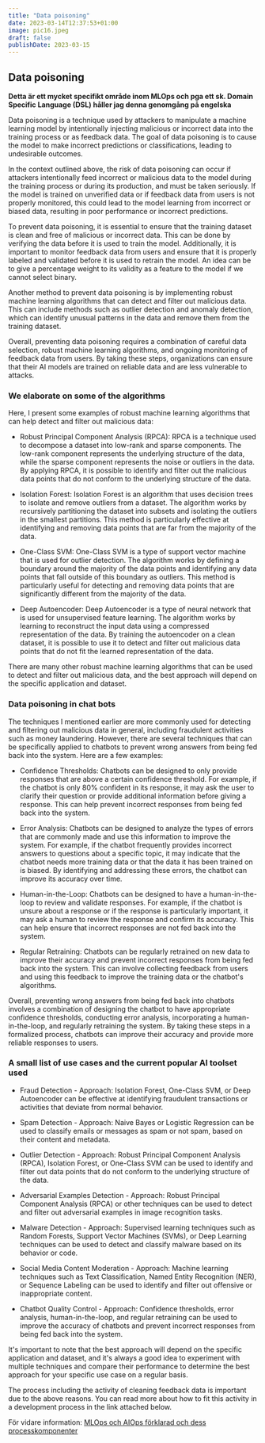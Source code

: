 ```yaml
---
title: "Data poisoning"
date: 2023-03-14T12:37:53+01:00
image: pic16.jpeg
draft: false
publishDate: 2023-03-15
---
```


## Data poisoning

**Detta är ett mycket specifikt område inom MLOps och pga ett sk. Domain Specific Language (DSL) håller jag denna genomgång på engelska**

Data poisoning is a technique used by attackers to manipulate a machine learning model by intentionally injecting malicious or incorrect data into the training process or as feedback data. The goal of data poisoning is to cause the model to make incorrect predictions or classifications, leading to undesirable outcomes.

In the context outlined above, the risk of data poisoning can occur if attackers intentionally feed incorrect or malicious data to the model during the training process or during its production, and must be taken seriously. If the model is trained on unverified data or if feedback data from users is not properly monitored, this could lead to the model learning from incorrect or biased data, resulting in poor performance or incorrect predictions.

To prevent data poisoning, it is essential to ensure that the training dataset is clean and free of malicious or incorrect data. This can be done by verifying the data before it is used to train the model. Additionally, it is important to monitor feedback data from users and ensure that it is properly labeled and validated before it is used to retrain the model. An idea can be to give a percentage weight to its validity as a feature to the model if we cannot select binary.

Another method to prevent data poisoning is by implementing robust machine learning algorithms that can detect and filter out malicious data. This can include methods such as outlier detection and anomaly detection, which can identify unusual patterns in the data and remove them from the training dataset.

Overall, preventing data poisoning requires a combination of careful data selection, robust machine learning algorithms, and ongoing monitoring of feedback data from users. By taking these steps, organizations can ensure that their AI models are trained on reliable data and are less vulnerable to attacks.

### We elaborate on some of the algorithms

Here, I present some examples of robust machine learning algorithms that can help detect and filter out malicious data:

* Robust Principal Component Analysis (RPCA): RPCA is a technique used to decompose a dataset into low-rank and sparse components. The low-rank component represents the underlying structure of the data, while the sparse component represents the noise or outliers in the data. By applying RPCA, it is possible to identify and filter out the malicious data points that do not conform to the underlying structure of the data.

* Isolation Forest: Isolation Forest is an algorithm that uses decision trees to isolate and remove outliers from a dataset. The algorithm works by recursively partitioning the dataset into subsets and isolating the outliers in the smallest partitions. This method is particularly effective at identifying and removing data points that are far from the majority of the data.

* One-Class SVM: One-Class SVM is a type of support vector machine that is used for outlier detection. The algorithm works by defining a boundary around the majority of the data points and identifying any data points that fall outside of this boundary as outliers. This method is particularly useful for detecting and removing data points that are significantly different from the majority of the data.

* Deep Autoencoder: Deep Autoencoder is a type of neural network that is used for unsupervised feature learning. The algorithm works by learning to reconstruct the input data using a compressed representation of the data. By training the autoencoder on a clean dataset, it is possible to use it to detect and filter out malicious data points that do not fit the learned representation of the data.

There are many other robust machine learning algorithms that can be used to detect and filter out malicious data, and the best approach will depend on the specific application and dataset.

### Data poisoning in chat bots

The techniques I mentioned earlier are more commonly used for detecting and filtering out malicious data in general, including fraudulent activities such as money laundering. However, there are several techniques that can be specifically applied to chatbots to prevent wrong answers from being fed back into the system. Here are a few examples:

* Confidence Thresholds: Chatbots can be designed to only provide responses that are above a certain confidence threshold. For example, if the chatbot is only 80% confident in its response, it may ask the user to clarify their question or provide additional information before giving a response. This can help prevent incorrect responses from being fed back into the system.

* Error Analysis: Chatbots can be designed to analyze the types of errors that are commonly made and use this information to improve the system. For example, if the chatbot frequently provides incorrect answers to questions about a specific topic, it may indicate that the chatbot needs more training data or that the data it has been trained on is biased. By identifying and addressing these errors, the chatbot can improve its accuracy over time.

* Human-in-the-Loop: Chatbots can be designed to have a human-in-the-loop to review and validate responses. For example, if the chatbot is unsure about a response or if the response is particularly important, it may ask a human to review the response and confirm its accuracy. This can help ensure that incorrect responses are not fed back into the system.

* Regular Retraining: Chatbots can be regularly retrained on new data to improve their accuracy and prevent incorrect responses from being fed back into the system. This can involve collecting feedback from users and using this feedback to improve the training data or the chatbot's algorithms.

Overall, preventing wrong answers from being fed back into chatbots involves a combination of designing the chatbot to have appropriate confidence thresholds, conducting error analysis, incorporating a human-in-the-loop, and regularly retraining the system. By taking these steps in a formalized process, chatbots can improve their accuracy and provide more reliable responses to users.

### A small list of use cases and the current popular AI toolset used

* Fraud Detection - 
Approach: Isolation Forest, One-Class SVM, or Deep Autoencoder can be effective at identifying fraudulent transactions or activities that deviate from normal behavior.

* Spam Detection - 
Approach: Naive Bayes or Logistic Regression can be used to classify emails or messages as spam or not spam, based on their content and metadata.

* Outlier Detection - 
Approach: Robust Principal Component Analysis (RPCA), Isolation Forest, or One-Class SVM can be used to identify and filter out data points that do not conform to the underlying structure of the data.

* Adversarial Examples Detection - 
Approach: Robust Principal Component Analysis (RPCA) or other techniques can be used to detect and filter out adversarial examples in image recognition tasks.

* Malware Detection - 
Approach: Supervised learning techniques such as Random Forests, Support Vector Machines (SVMs), or Deep Learning techniques can be used to detect and classify malware based on its behavior or code.

* Social Media Content Moderation - 
Approach: Machine learning techniques such as Text Classification, Named Entity Recognition (NER), or Sequence Labeling can be used to identify and filter out offensive or inappropriate content.

* Chatbot Quality Control - 
Approach: Confidence thresholds, error analysis, human-in-the-loop, and regular retraining can be used to improve the accuracy of chatbots and prevent incorrect responses from being fed back into the system.

It's important to note that the best approach will depend on the specific application and dataset, and it's always a good idea to experiment with multiple techniques and compare their performance to determine the best approach for your specific use case on a regular basis.

The process including the activity of cleaning feedback data is important due to the above reasons. You can read more about how to fit this activity in a development process in the link attached below.

För vidare information: [MLOps och AIOps förklarad och dess processkomponenter](https://ai-tankesmedjan.onrender.com/aiops)
